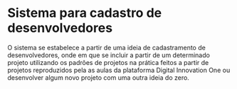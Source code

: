# Sistema para cadastro de desenvolvedores 

<p>
    O sistema se estabelece a partir de uma ideia de cadastramento de desenvolvedores, onde em que se incluir a partir de um determinado projeto utilizando os padrões de projetos na prática feitos a partir de projetos reproduzidos pela as aulas da plataforma Digital Innovation One ou desenvolver algum novo projeto com uma outra ideia do zero.
</p>
